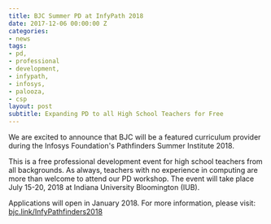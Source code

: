 ```yaml
---
title: BJC Summer PD at InfyPath 2018
date: 2017-12-06 00:00:00 Z
categories:
- news
tags:
- pd,
- professional
- development,
- infypath,
- infosys,
- palooza,
- csp
layout: post
subtitle: Expanding PD to all High School Teachers for Free
---
```


We are excited to announce that BJC will be a featured curriculum provider during the Infosys Foundation's Pathfinders Summer Institute 2018.

This is a free professional development event for high school teachers from all backgrounds. As always, teachers with no experience in computing are more than welcome to attend our PD workshop. The event will take place July 15-20, 2018 at Indiana University Bloomington (IUB).

Applications will open in January 2018. For more information, please visit: [bjc.link/InfyPathfinders2018](http://bjc.link/InfyPathfinders2018)
